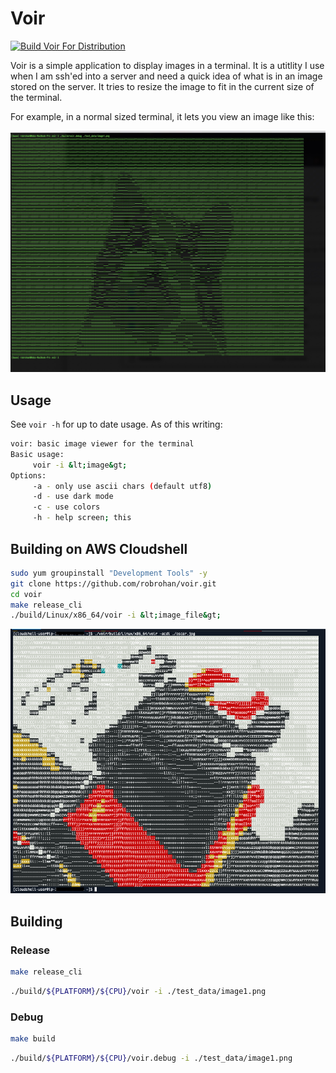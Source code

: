 # Voir

[![Build Voir For Distribution](https://github.com/robrohan/voir/actions/workflows/build.yml/badge.svg)](https://github.com/robrohan/voir/actions/workflows/build.yml)

Voir is a simple application to display images in a terminal. It is a utitlity I use when I am ssh'ed into a server and need a quick idea of what is in an image stored on the server. It tries to resize the image to fit in the current size of the terminal.

For example, in a normal sized terminal, it lets you view an image like this:

![Example](./doc/example.jpg)

## Usage

See `voir -h` for up to date usage. As of this writing:

```bash
voir: basic image viewer for the terminal
Basic usage:
	 voir -i &lt;image&gt;
Options:
	 -a - only use ascii chars (default utf8)
	 -d - use dark mode
	 -c - use colors
	 -h - help screen; this
```

## Building on AWS Cloudshell

```bash
sudo yum groupinstall "Development Tools" -y
git clone https://github.com/robrohan/voir.git
cd voir
make release_cli
./build/Linux/x86_64/voir -i &lt;image_file&gt;
```

![Cloudshell Example](./doc/cloudshell.png)

## Building

### Release

```bash
make release_cli
```

```bash
./build/${PLATFORM}/${CPU}/voir -i ./test_data/image1.png
```

### Debug

```bash
make build
```

```bash
./build/${PLATFORM}/${CPU}/voir.debug -i ./test_data/image1.png
```
